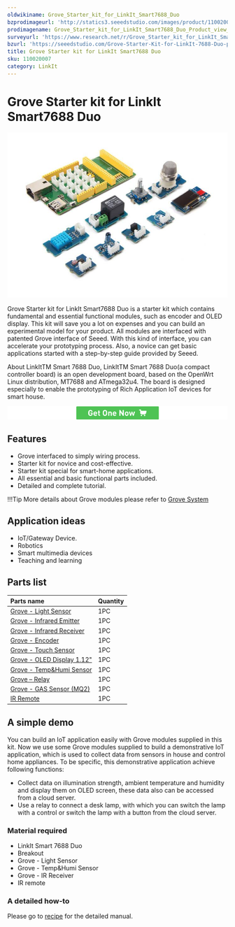 ```yaml
---
oldwikiname: Grove_Starter_kit_for_LinkIt_Smart7688_Duo
bzprodimageurl: 'http://statics3.seeedstudio.com/images/product/110020007 1.jpg'
prodimagename: Grove_Starter_kit_for_LinkIt_Smart7688_Duo_Product_view_1200_s.jpg
surveyurl: 'https://www.research.net/r/Grove_Starter_kit_for_LinkIt_Smart7688_Duo'
bzurl: 'https://seeedstudio.com/Grove-Starter-Kit-for-LinkIt-7688-Duo-p-2551.html'
title: Grove Starter kit for LinkIt Smart7688 Duo
sku: 110020007
category: LinkIt
---
```


# Grove Starter kit for LinkIt Smart7688 Duo

![](https://raw.githubusercontent.com/SeeedDocument/Grove_Starter_kit_for_LinkIt_Smart7688_Duo/master/img/Grove_Starter_kit_for_LinkIt_Smart7688_Duo_Product_view_1200_s.jpg)

Grove Starter kit for LinkIt Smart7688 Duo is a starter kit which contains fundamental and essential functional modules, such as encoder and OLED display. This kit will save you a lot on expenses and you can build an experimental model for your product. All modules are interfaced with patented Grove interface of Seeed. With this kind of interface, you can accelerate your prototyping process. Also, a novice can get basic applications started with a step-by-step guide provided by Seeed.

About LinkItTM Smart 7688 Duo, LinkItTM Smart 7688 Duo\(a compact controller board\) is an open development board, based on the OpenWrt Linux distribution, MT7688 and ATmega32u4. The board is designed especially to enable the prototyping of Rich Application IoT devices for smart house.

[![](https://raw.githubusercontent.com/SeeedDocument/common/master/Get_One_Now_Banner.png)](http://www.seeedstudio.com/depot/Grove-Starter-Kit-for-LinkIt-7688-Duo-p-2551.html)

## Features

* Grove interfaced to simply wiring process.
* Starter kit for novice and cost-effective.
* Starter kit special for smart-home applications.
* All essential and basic functional parts included.
* Detailed and complete tutorial.

!!!Tip More details about Grove modules please refer to [Grove System](http://wiki.seeed.cc/Grove_System/)

## Application ideas

* IoT/Gateway Device.
* Robotics
* Smart multimedia devices
* Teaching and learning

## Parts list

| Parts name | Quantity |
| :--- | :--- |
| [Grove - Light Sensor](http://www.seeedstudio.com/depot/Grove-Light-Sensor-p-746.html?cPath=25_27) | 1PC |
| [Grove - Infrared Emitter](http://www.seeedstudio.com/depot/Grove-Infrared-Emitter-p-993.html?cPath=19_23) | 1PC |
| [Grove - Infrared Receiver](http://www.seeedstudio.com/depot/Grove-Infrared-Receiver-p-994.html) | 1PC |
| [Grove - Encoder](http://www.seeedstudio.com/depot/Grove-Encoder-p-1352.html) | 1PC |
| [Grove - Touch Sensor](http://www.seeedstudio.com/depot/Grove-Touch-Sensor-p-747.html) | 1PC |
| [Grove - OLED Display 1.12"](http://www.seeedstudio.com/depot/Grove-OLED-Display-112-p-781.html) | 1PC |
| [Grove - Temp&Humi Sensor](http://www.seeedstudio.com/depot/Grove-TempHumi-Sensor-p-745.html) | 1PC |
| [Grove – Relay](http://www.seeedstudio.com/depot/Grove-Relay-p-769.html) | 1PC |
| [Grove - GAS Sensor \(MQ2\)](http://www.seeedstudio.com/depot/Grove-Gas-SensorMQ2-p-937.html) | 1PC |
| [IR Remote](http://www.seeedstudio.com/depot/DSLR-Universal-Interval-IR-Remote-p-1927.html) | 1PC |

## A simple demo

You can build an IoT application easily with Grove modules supplied in this kit. Now we use some Grove modules supplied to build a demonstrative IoT application, which is used to collect data from sensors in house and control home appliances. To be specific, this demonstrative application achieve following functions:

* Collect data on illumination strength, ambient temperature and humidity and display them on OLED screen, these data also can be accessed from a cloud server.
* Use a relay to connect a desk lamp, with which you can switch the lamp with a control or switch the lamp with a button from the cloud server.

### Material required

* LinkIt Smart 7688 Duo
* Breakout
* Grove - Light Sensor
* Grove - Temp&Humi Sensor
* Grove - IR Receiver
* IR remote

### A detailed how-to

Please go to [recipe](https://www.seeed.cc/Built-an-IoT-application-with-Smart-LinkIt-7688-p-428.html) for the detailed manual.

